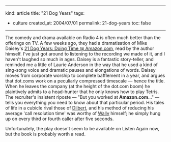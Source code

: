 -----
kind: article
title: "21 Dog Years"
tags:
- culture
created_at: 2004/07/01
permalink: 21-dog-years
toc: false
-----

<p>The comedy and drama available on Radio 4 is often much better than the offerings on TV. A few weeks ago, they had a dramatisation of Mike Daisey's <a href="http://www.amazon.co.uk/exec/obidos/ASIN/074323815X/butshesagirl-21" title="Buy the book at Amazon.co.uk - for some reason, the British version of the paperback has a different sub-title">21 Dog Years: Doing Time @ Amazon.com</a>, read by the author himself. I've just got around to listening to the recording we made of it, and I haven't laughed so much in ages. Daisey is a fantastic story-teller, and reminded me a little of Laurie Anderson in the way that he used a kind of sing-song voice and dramatic pauses and elongations of words. Daisey moves from corporate worship to complete bafflement in a year, and argues that dot.coms work on a peculiarly compressed timescale &mdash; hence the title. When he leaves the company (at the height of the dot.com boom) he plaintively admits to a head-hunter that he only knows how to play Tetris. The recruiter's insistent riposte &mdash; "But you worked at <strong>Amazon.com</strong>..." &mdash; tells you everything you need to know about that particular period. His tales of life in a cubicle rival those of <a href="http://www.dilbert.com/" title="Dilbert comics">Dilbert</a>, and his method of reducing his average 'call resolution time' was worthy of <a href="http://www.dilbert.com/comics/dilbert/the_characters/html/character2.html" title="Wally and other characters">Wally</a> himself; he simply hung up on every third or fourth caller after five seconds.</p><p>Unfortunately, the play doesn't seem to be available on Listen Again now, but the book is probably worth a read.</p>


